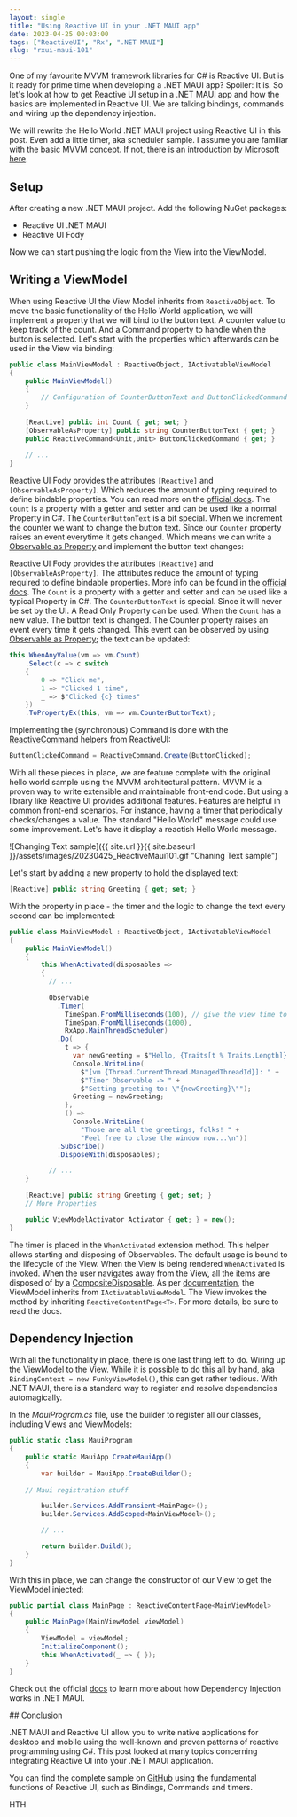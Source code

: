 ```yaml
---
layout: single
title: "Using Reactive UI in your .NET MAUI app"
date: 2023-04-25 00:03:00
tags: ["ReactiveUI", "Rx", ".NET MAUI"]
slug: "rxui-maui-101"
---
```


One of my favourite MVVM framework libraries for C# is Reactive UI. But is it ready for prime time when developing a .NET MAUI app? Spoiler: It is. So let's look at how to get Reactive UI setup in a .NET MAUI app and how the basics are implemented in Reactive UI. We are talking bindings, commands and wiring up the dependency injection.

<!-- expand -->

We will rewrite the Hello World .NET MAUI project using Reactive UI in this post. Even add a little timer, aka scheduler sample. I assume you are familiar with the basic MVVM concept. If not, there is an introduction by Microsoft [here](https://learn.microsoft.com/en-us/dotnet/architecture/maui/mvvm?WT.mc_id=AZ-MVP-5003494).

## Setup

After creating a new .NET MAUI project. Add the following NuGet packages:

- Reactive UI .NET MAUI 
- Reactive UI Fody

Now we can start pushing the logic from the View into the ViewModel.

## Writing a ViewModel

When using Reactive UI the View Model inherits from `ReactiveObject`. To move the basic functionality of the Hello World application, we will implement a property that we will bind to the button text. A counter value to keep track of the count. And a Command property to handle when the button is selected. Let's start with the properties which afterwards can be used in the View via binding:

```c#
public class MainViewModel : ReactiveObject, IActivatableViewModel
{
    public MainViewModel()
    {
        // Configuration of CounterButtonText and ButtonClickedCommand
    }
    
    [Reactive] public int Count { get; set; }
    [ObservableAsProperty] public string CounterButtonText { get; }
    public ReactiveCommand<Unit,Unit> ButtonClickedCommand { get; }
  
    // ...
}
```

Reactive UI Fody provides the attributes `[Reactive]` and `[ObservableAsProperty]`. Which reduces the amount of typing required to define bindable properties. You can read more on the [official docs](https://www.reactiveui.net/docs/handbook/view-models/boilerplate-code). The `Count` is a property with a getter and setter and can be used like a normal Property in C#. The `CounterButtonText` is a bit special. When we increment the counter we want to change the button text. Since our `Counter` property raises an event everytime it gets changed. Which means we can write a [Observable as Property](https://www.reactiveui.net/docs/handbook/view-models/#read-only-properties) and implement the button text changes:

Reactive UI Fody provides the attributes `[Reactive]` and `[ObservableAsProperty]`. The attributes reduce the amount of typing required to define bindable properties. More info can be found in the [official docs](https://www.reactiveui.net/docs/handbook/view-models/boilerplate-code). The `Count` is a property with a getter and setter and can be used like a typical Property in C#. The `CounterButtonText` is special. Since it will never be set by the UI. A Read Only Property can be used. When the `Count` has a new value. The button text is changed. The Counter property raises an event every time it gets changed. This event can be observed by using [Observable as Property](https://www.reactiveui.net/docs/handbook/view-models/#read-only-properties); the text can be updated:

```c#
this.WhenAnyValue(vm => vm.Count)
	.Select(c => c switch
	{
		0 => "Click me",
		1 => "Clicked 1 time",
		_ => $"Clicked {c} times"
	})
	.ToPropertyEx(this, vm => vm.CounterButtonText);
```

Implementing the (synchronous) Command is done with the [ReactiveCommand](https://www.reactiveui.net/docs/handbook/commands/) helpers from ReactiveUI:

```c#
ButtonClickedCommand = ReactiveCommand.Create(ButtonClicked);
```

With all these pieces in place, we are feature complete with the original hello world sample using the MVVM architectural pattern. MVVM is a proven way to write extensible and maintainable front-end code. But using a library like Reactive UI provides additional features. Features are helpful in common front-end scenarios. For instance, having a timer that periodically checks/changes a value. The standard "Hello World" message could use some improvement. Let's have it display a reactish Hello World message.

![Changing Text sample]({{ site.url }}{{ site.baseurl }}/assets/images/20230425_ReactiveMaui101.gif "Chaning Text sample")

Let's start by adding a new property to hold the displayed text:

```c#
[Reactive] public string Greeting { get; set; }
```

With the property in place - the timer and the logic to change the text every second can be implemented:

```c#
public class MainViewModel : ReactiveObject, IActivatableViewModel
{
    public MainViewModel()
    {
        this.WhenActivated(disposables =>
        {
          // ...
          
          Observable
            .Timer(
              TimeSpan.FromMilliseconds(100), // give the view time to activate
              TimeSpan.FromMilliseconds(1000),
              RxApp.MainThreadScheduler)
            .Do(
              t => {
                var newGreeting = $"Hello, {Traits[t % Traits.Length]} world !";
                Console.WriteLine(
                  $"[vm {Thread.CurrentThread.ManagedThreadId}]: " +
                  $"Timer Observable -> " +
                  $"Setting greeting to: \"{newGreeting}\"");
                Greeting = newGreeting;
              },
              () => 
                Console.WriteLine(
                  "Those are all the greetings, folks! " +
                  "Feel free to close the window now...\n"))
            .Subscribe()
            .DisposeWith(disposables);

          // ...
    }
    
    [Reactive] public string Greeting { get; set; }
    // More Properties

    public ViewModelActivator Activator { get; } = new();
}
```

The timer is placed in the `WhenActivated` extension method. This helper allows starting and disposing of Observables. The default usage is bound to the lifecycle of the View. When the View is being rendered `WhenActivated` is invoked. When the user navigates away from the View, all the items are disposed of by a [CompositeDisposable](https://learn.microsoft.com/en-us/previous-versions/dotnet/reactive-extensions/hh228980(v=vs.103)?WT.mc_id=AZ-MVP-5003494). As per [documentation](https://www.reactiveui.net/docs/handbook/when-activated/), the ViewModel inherits from `IActivatableViewModel`. The View invokes the method by inheriting `ReactiveContentPage<T>`. For more details, be sure to read the docs.

## Dependency Injection

With all the functionality in place, there is one last thing left to do. Wiring up the ViewModel to the View. While it is possible to do this all by hand, aka `BindingContext = new FunkyViewModel()`, this can get rather tedious. With .NET MAUI, there is a standard way to register and resolve dependencies automagically.

In the *MauiProgram.cs* file, use the builder to register all our classes, including Views and ViewModels:

```c#
public static class MauiProgram
{
	public static MauiApp CreateMauiApp()
	{
		var builder = MauiApp.CreateBuilder();
		
    // Maui registration stuff

		builder.Services.AddTransient<MainPage>();
		builder.Services.AddScoped<MainViewModel>();

		// ...

		return builder.Build();
	}
}
```

With this in place, we can change the constructor of our View to get the ViewModel injected:

```c#
public partial class MainPage : ReactiveContentPage<MainViewModel>
{
	public MainPage(MainViewModel viewModel)
	{
		ViewModel = viewModel;
		InitializeComponent();
		this.WhenActivated(_ => { });
	}
}
```

Check out the official [docs](https://learn.microsoft.com/en-us/dotnet/architecture/maui/dependency-injection?WT.mc_id=AZ-MVP-5003494) to learn more about how Dependency Injection works in .NET MAUI.

## Conclusion

.NET MAUI and Reactive UI allow you to write native applications for desktop and mobile using the well-known and proven patterns of reactive programming using C#. This post looked at many topics concerning integrating Reactive UI into your .NET MAUI application.

You can find the complete sample on [GitHub](https://github.com/mallibone/HelloReactiveMaui) using the fundamental functions of Reactive UI, such as Bindings, Commands and timers.

HTH